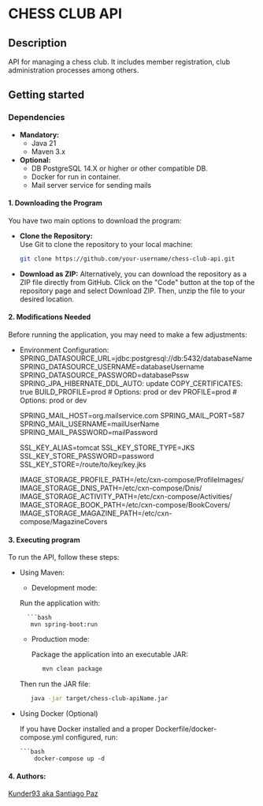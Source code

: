<h1>CHESS CLUB API</h1>
<h2>Description</h2>
<p>API for managing a chess club. It includes member registration, club administration processes among others.</p>
<h2>Getting started</h2>
<h3>Dependencies</h3>

- **Mandatory:**
  - Java 21
  - Maven 3.x  
- **Optional:**  
  - DB PostgreSQL 14.X or higher or other compatible DB.
  - Docker for run in container.
  - Mail server service for sending mails

#### 1. Downloading the Program

You have two main options to download the program:

- **Clone the Repository:**  
  Use Git to clone the repository to your local machine:
  ```bash
  git clone https://github.com/your-username/chess-club-api.git

- **Download as ZIP:**
  Alternatively, you can download the repository as a ZIP file directly from GitHub.
Click on the "Code" button at the top of the repository page and select Download ZIP. Then, unzip the file to your desired location.

#### 2. Modifications Needed
Before running the application, you may need to make a few adjustments:

- Environment Configuration:  
  SPRING_DATASOURCE_URL=jdbc:postgresql://db:5432/databaseName
  SPRING_DATASOURCE_USERNAME=databaseUsername
  SPRING_DATASOURCE_PASSWORD=databasePssw
  SPRING_JPA_HIBERNATE_DDL_AUTO: update
  COPY_CERTIFICATES: true
  BUILD_PROFILE=prod     # Options: prod or dev
  PROFILE=prod          # Options: prod or dev

  SPRING_MAIL_HOST=org.mailservice.com
  SPRING_MAIL_PORT=587
  SPRING_MAIL_USERNAME=mailUserName
  SPRING_MAIL_PASSWORD=mailPassword

  SSL_KEY_ALIAS=tomcat
  SSL_KEY_STORE_TYPE=JKS
  SSL_KEY_STORE_PASSWORD=password
  SSL_KEY_STORE=/route/to/key/key.jks

  IMAGE_STORAGE_PROFILE_PATH=/etc/cxn-compose/ProfileImages/
  IMAGE_STORAGE_DNIS_PATH=/etc/cxn-compose/Dnis/
  IMAGE_STORAGE_ACTIVITY_PATH=/etc/cxn-compose/Activities/
  IMAGE_STORAGE_BOOK_PATH=/etc/cxn-compose/BookCovers/
  IMAGE_STORAGE_MAGAZINE_PATH=/etc/cxn-compose/MagazineCovers




#### 3. Executing program
To run the API, follow these steps:

- Using Maven:
  - Development mode:

  Run the application with:

        ```bash
         mvn spring-boot:run

  - Production mode:
 
    Package the application into an executable JAR:

     ```bash
        mvn clean package

   Then run the JAR file:


     ```bash
        java -jar target/chess-club-apiName.jar
     
- Using Docker (Optional)

   If you have Docker installed and a proper Dockerfile/docker-compose.yml configured, run:

      ```bash
          docker-compose up -d

#### 4. Authors:

[Kunder93 aka Santiago Paz](https://github.com/kunder93)


 
